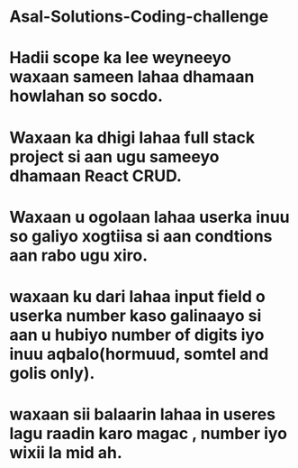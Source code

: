 # Asal-Solutions-Coding-challenge

# Hadii scope ka lee weyneeyo waxaan sameen lahaa dhamaan howlahan so socdo.

# Waxaan ka dhigi lahaa full stack project si aan ugu sameeyo dhamaan React CRUD. 

# Waxaan u ogolaan lahaa userka inuu so galiyo xogtiisa si aan condtions aan rabo ugu xiro. 

# waxaan ku dari lahaa input field o userka number kaso galinaayo si aan u hubiyo number of digits iyo inuu aqbalo(hormuud, somtel and golis only).

# waxaan sii balaarin lahaa in useres lagu raadin karo magac , number iyo wixii la mid ah.